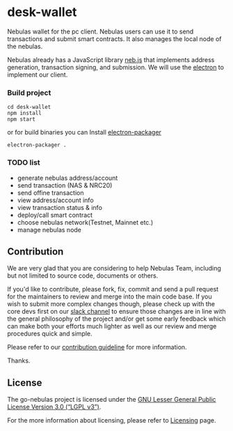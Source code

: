 # desk-wallet

Nebulas wallet for the pc client. Nebulas users can use it to send transactions and submit smart contracts. It also manages the local node of the nebulas.

Nebulas already has a JavaScript library [neb.js](https://github.com/nebulasio/neb.js) that implements address generation, transaction signing, and submission. We will use the [electron](https://electronjs.org/) to implement our client.

### Build project



```
cd desk-wallet
npm install
npm start
```
or for build binaries you can Install [electron-packager](https://github.com/electron-userland/electron-packager)
```
electron-packager .
```

### TODO list

- generate nebulas address/account
- send transaction (NAS & NRC20)
- send offine transaction
- view address/account info
- view transaction status & info
- deploy/call smart contract
- choose nebulas network(Testnet, Mainnet etc.)
- manage nebulas node


## Contribution

We are very glad that you are considering to help Nebulas Team, including but not limited to source code, documents or others.

If you'd like to contribute, please fork, fix, commit and send a pull request for the maintainers to review and merge into the main code base. If you wish to submit more complex changes though, please check up with the core devs first on our [slack channel](http://nebulasio.herokuapp.com) to ensure those changes are in line with the general philosophy of the project and/or get some early feedback which can make both your efforts much lighter as well as our review and merge procedures quick and simple.

Please refer to our [contribution guideline](https://github.com/nebulasio/wiki/blob/master/contribute.md) for more information.

Thanks.

## License

The go-nebulas project is licensed under the [GNU Lesser General Public License Version 3.0 (“LGPL v3”)](https://www.gnu.org/licenses/lgpl-3.0.en.html).

For the more information about licensing, please refer to [Licensing](https://github.com/nebulasio/wiki/blob/master/licensing.md) page.
